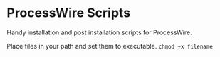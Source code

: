 # ProcessWire Scripts
Handy installation and post installation scripts for ProcessWire.

Place files in your path and set them to executable. ``chmod +x filename``
